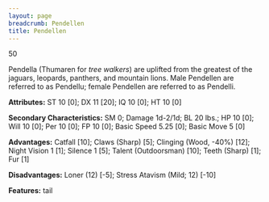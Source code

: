 ```yaml
---
layout: page
breadcrumb: Pendellen
title: Pendellen
---
```


<points>50</points>

Pendella (Thumaren for _tree walkers_) are uplifted from the greatest of the jaguars, leopards, panthers, and mountain lions.  Male Pendellen are referred to as Pendellu; female Pendellen are referred to as Pendelli.

**Attributes:**  ST 10 [0]; DX 11 [20]; IQ 10 [0]; HT 10 [0]

**Secondary Characteristics:**  SM 0; Damage 1d-2/1d; BL 20 lbs.; HP 10 [0]; Will 10 [0]; Per 10 [0]; FP 10 [0]; Basic Speed 5.25 [0]; Basic Move 5 [0]

**Advantages:**  Catfall [10]; Claws (Sharp) [5]; Clinging (Wood, -40%) [12]; Night Vision 1 [1]; Silence 1 [5]; Talent (Outdoorsman) [10]; Teeth (Sharp) [1]; Fur [1]

**Disadvantages:**  Loner (12) [-5]; Stress Atavism (Mild; 12) [-10]

**Features:**  tail
